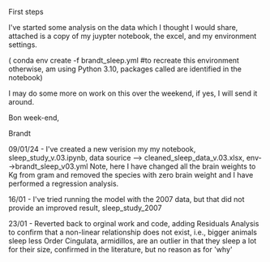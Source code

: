 First steps

I've started some analysis on the data which I thought I would share, attached is a copy of my juypter notebook, the excel, and my environment settings.

( conda env create -f brandt_sleep.yml #to recreate this environment otherwise, am using Python 3.10, packages called are identified in the notebook)

I may do some more on work on this over the weekend, if yes, I will send it around.

Bon week-end,

Brandt

09/01/24 - I've created a new verision my my notebook, sleep_study_v.03.ipynb, data sourice --> cleaned_sleep_data_v.03.xlsx, env-->brandt_sleep_v03.yml
Note, here I have changed all the brain weights to Kg from gram and removed the species with zero brain weight and I have performed a regression analysis.

16/01 - I've tried running the model with the 2007 data, but that did not provide an improved result, sleep_study_2007

23/01 - Reverted back to orginal work and code, adding Residuals Analysis to confirm that a non-linear relationship does not exist, i.e., bigger animals sleep less
Order Cingulata, armidillos, are an outlier in that they sleep a lot for their size, confirmed in the literature, but no reason as for 'why'
